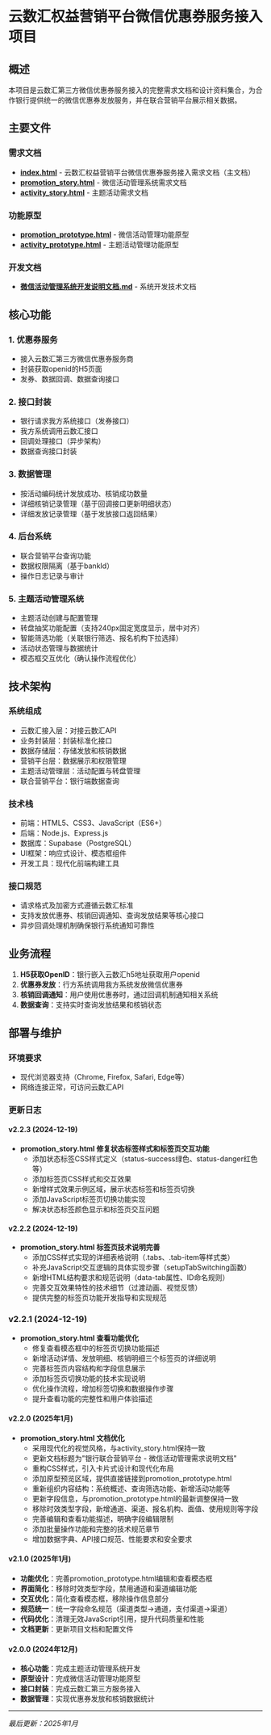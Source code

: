 # 云数汇权益营销平台微信优惠券服务接入项目

## 概述

本项目是云数汇第三方微信优惠券服务接入的完整需求文档和设计资料集合，为合作银行提供统一的微信优惠券发放服务，并在联合营销平台展示相关数据。

## 主要文件

### 需求文档
- **[index.html](index.html)** - 云数汇权益营销平台微信优惠券服务接入需求文档（主文档）
- **[promotion_story.html](promotion_story.html)** - 微信活动管理系统需求文档
- **[activity_story.html](activity_story.html)** - 主题活动需求文档

### 功能原型
- **[promotion_prototype.html](promotion_prototype.html)** - 微信活动管理功能原型
- **[activity_prototype.html](activity_prototype.html)** - 主题活动管理功能原型

### 开发文档
- **[微信活动管理系统开发说明文档.md](微信活动管理系统开发说明文档.md)** - 系统开发技术文档

## 核心功能

### 1. 优惠券服务
- 接入云数汇第三方微信优惠券服务商
- 封装获取openid的H5页面
- 发券、数据回调、数据查询接口

### 2. 接口封装
- 银行请求我方系统接口（发券接口）
- 我方系统调用云数汇接口
- 回调处理接口（异步架构）
- 数据查询接口封装

### 3. 数据管理
- 按活动编码统计发放成功、核销成功数量
- 详细核销记录管理（基于回调接口更新明细状态）
- 详细发放记录管理（基于发放接口返回结果）

### 4. 后台系统
- 联合营销平台查询功能
- 数据权限隔离（基于bankId）
- 操作日志记录与审计

### 5. 主题活动管理系统
- 主题活动创建与配置管理
- 转盘抽奖功能配置（支持240px固定宽度显示，居中对齐）
- 智能筛选功能（关联银行筛选、报名机构下拉选择）
- 活动状态管理与数据统计
- 模态框交互优化（确认操作流程优化）

## 技术架构

### 系统组成
- 云数汇接入层：对接云数汇API
- 业务封装层：封装标准化接口
- 数据存储层：存储发放和核销数据
- 营销平台层：数据展示和权限管理
- 主题活动管理层：活动配置与转盘管理
- 联合营销平台：银行端数据查询

### 技术栈
- 前端：HTML5、CSS3、JavaScript（ES6+）
- 后端：Node.js、Express.js
- 数据库：Supabase（PostgreSQL）
- UI框架：响应式设计、模态框组件
- 开发工具：现代化前端构建工具

### 接口规范
- 请求格式及加密方式遵循云数汇标准
- 支持发放优惠券、核销回调通知、查询发放结果等核心接口
- 异步回调处理机制确保银行系统通知可靠性

## 业务流程

1. **H5获取OpenID**：银行嵌入云数汇h5地址获取用户openid
2. **优惠券发放**：行方系统调用我方系统发放微信优惠券
3. **核销回调通知**：用户使用优惠券时，通过回调机制通知相关系统
4. **数据查询**：支持实时查询发放结果和核销状态

## 部署与维护

### 环境要求
- 现代浏览器支持（Chrome, Firefox, Safari, Edge等）
- 网络连接正常，可访问云数汇API

### 更新日志

#### v2.2.3 (2024-12-19)
- **promotion_story.html 修复状态标签样式和标签页交互功能**
  - 添加状态标签CSS样式定义（status-success绿色、status-danger红色等）
  - 添加标签页CSS样式和交互效果
  - 新增样式效果示例区域，展示状态标签和标签页切换
  - 添加JavaScript标签页切换功能实现
  - 解决状态标签颜色显示和标签页交互问题

#### v2.2.2 (2024-12-19)
- **promotion_story.html 标签页技术说明完善**
  - 添加CSS样式实现的详细表格说明（.tabs、.tab-item等样式类）
  - 补充JavaScript交互逻辑的具体实现步骤（setupTabSwitching函数）
  - 新增HTML结构要求和规范说明（data-tab属性、ID命名规则）
  - 完善交互效果特性的技术细节（过渡动画、视觉反馈）
  - 提供完整的标签页功能开发指导和实现规范

### v2.2.1 (2024-12-19)
- **promotion_story.html 查看功能优化**
  - 修复查看模态框中的标签页切换功能描述
  - 新增活动详情、发放明细、核销明细三个标签页的详细说明
  - 完善标签页内容结构和字段信息展示
  - 添加标签页切换功能的技术实现说明
  - 优化操作流程，增加标签切换和数据操作步骤
  - 提升查看功能的完整性和用户体验描述

#### v2.2.0 (2025年1月)
- **promotion_story.html 文档优化**
  - 采用现代化的视觉风格，与activity_story.html保持一致
  - 更新文档标题为"银行联合营销平台 - 微信活动管理需求说明文档"
  - 重构CSS样式，引入卡片式设计和现代化布局
  - 添加原型预览区域，提供直接链接到promotion_prototype.html
  - 重新组织内容结构：系统概述、查询筛选功能、新增活动功能等
  - 更新字段信息，与promotion_prototype.html的最新调整保持一致
  - 移除时效类型字段，新增通道、渠道、报名机构、面值、使用规则等字段
  - 完善编辑和查看功能描述，明确字段编辑限制
  - 添加批量操作功能和完整的技术规范章节
  - 增加数据字典、API接口规范、性能要求和安全要求

#### v2.1.0 (2025年1月)
- **功能优化**：完善promotion_prototype.html编辑和查看模态框
- **界面简化**：移除时效类型字段，禁用通道和渠道编辑功能
- **交互优化**：简化查看模态框，移除操作信息部分
- **规范统一**：统一字段命名规范（渠道类型→通道，支付渠道→渠道）
- **代码优化**：清理无效JavaScript引用，提升代码质量和性能
- **文档更新**：更新项目文档和配置文件

#### v2.0.0 (2024年12月)
- **核心功能**：完成主题活动管理系统开发
- **原型设计**：完成微信活动管理功能原型
- **接口封装**：完成云数汇第三方服务接入
- **数据管理**：实现优惠券发放和核销数据统计

---
*最后更新：2025年1月*